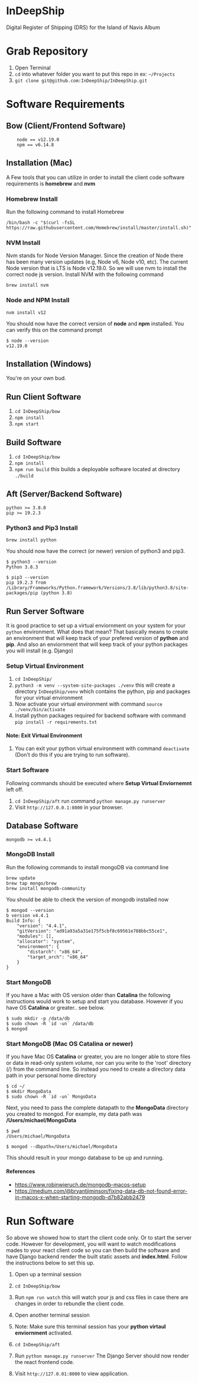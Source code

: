 # InDeepShip
Digital Register of Shipping (DRS) for the Island of Navis Album

# Grab Repository
1. Open Terminal
2. `cd` into whatever folder you want to put this repo in ex: `~/Projects`
3. `git clone git@github.com:InDeepShip/InDeepShip.git`

# Software Requirements
## Bow (Client/Frontend Software)
```
    node == v12.19.0
    npm == v6.14.8
```

## Installation (Mac)
A Few tools that you can utilize in order to install the client code software
requirements is **homebrew** and **nvm**

### Homebrew Install
Run the following command to install Homebrew
```
/bin/bash -c "$(curl -fsSL https://raw.githubusercontent.com/Homebrew/install/master/install.sh)"
```

### NVM Install
Nvm stands for Node Version Manager. Since the creation of Node there has been many version updates
(e.g, Node v6, Node v10, etc). The current Node version that is LTS is Node v12.19.0. So we will use
nvm to install the correct node js version. Install NVM with the following command
```
brew install nvm
```

### Node and NPM Install
```
nvm install v12
```
You should now have the correct version of **node** and **npm** installed. You can verify this on the command prompt
```
$ node --version
v12.19.0
```

## Installation (Windows)
You're on your own bud.


## Run Client Software
1. `cd InDeepShip/bow`
2. `npm install`
3. `npm start`

## Build Software
1. `cd InDeepShip/bow`
2. `npm install`
3. `npm run build` this builds a deployable software located at directory `./build`


## Aft (Server/Backend Software)
```
python >= 3.8.0
pip >= 19.2.3
```

### Python3 and Pip3 Install
```
brew install python
```
You should now have the correct (or newer) version of python3 and pip3.
```
$ python3 --version
Python 3.8.3

$ pip3 --version
pip 19.2.3 from /Library/Frameworks/Python.framework/Versions/3.8/lib/python3.8/site-packages/pip (python 3.8)
```

## Run Server Software
It is good practice to set up a virtual enviornment on your system for your `python` environment. What does that mean?
That basically means to create an environment that will keep track of your prefered version of **python** and **pip**.
And also an enviornment that will keep track of your python packages you will install (e.g. Django)

### Setup Virtual Environment
1. `cd InDeepShip/`
2. `python3 -m venv --system-site-packages ./venv` this will create a directory `InDeepShip/venv` which
contains the python, pip and packages for your virtual environment
3. Now activate your virtual environment with command `source ./venv/bin/activate`
4. Install python packages required for backend software with command `pip install -r requirements.txt`

#### Note: Exit Virtual Environment
1. You can exit your python virtual environment with command `deactivate` (Don't do this if you are trying to run software).

### Start Software
Following commands should be executed where **Setup Virtual Enviornemnt** left off.
1. `cd InDeepShip/aft` run command `python manage.py runserver`
2. Visit `http://127.0.0.1:8000` in your browser.


## Database Software
```
mongodb >= v4.4.1
```

### MongoDB Install
Run the following commands to install mongoDB via command line
```
brew update
brew tap mongo/brew
brew install mongodb-community
```


You should be able to check the version of mongodb installed now
```
$ mongod --version
b version v4.4.1
Build Info: {
    "version": "4.4.1",
    "gitVersion": "ad91a93a5a31e175f5cbf8c69561e788bbc55ce1",
    "modules": [],
    "allocator": "system",
    "environment": {
        "distarch": "x86_64",
        "target_arch": "x86_64"
    }
}
```

### Start MongoDB
If you have a Mac with OS version older than **Catalina** the following instructions would work to setup and start
you database. However if you have OS **Catalina** or greater.. see below.
```
$ sudo mkdir -p /data/db
$ sudo chown -R `id -un` /data/db
$ mongod
```

### Start MongoDB (Mac OS Catalina or newer)
If you have Mac OS **Catalina** or greater, you are no longer able to store files or data in
read-only system volume, nor can you write to the 'root' directory (/) from the command line.
So instead you need to create a directory data path in your personal home directory
```
$ cd ~/
$ mkdir MongoData
$ sudo chown -R `id -un` MongoData
```

Next, you need to pass the complete datapath to the **MongoData** directory you created to mongod. For example,
my data path was **/Users/michael/MongoData**
```
$ pwd
/Users/michael/MongoData

$ mongod --dbpath=/Users/michael/MongoData
```
This should result in your mongo database to be up and running.

#### References
* https://www.robinwieruch.de/mongodb-macos-setup
* https://medium.com/@bryantjiminson/fixing-data-db-not-found-error-in-macos-x-when-starting-mongodb-d7b82abb2479


# Run Software
So above we showed how to start the client code only. Or to start the server code. However for
development, you will want to watch modifications mades to your react client code so you can then
build the software and have Django backend render the built static assets and **index.html**.
Follow the instructions below to set this up.

1. Open up a terminal session
2. `cd InDeepShip/bow`
3. Run `npm run watch` this will watch your js and css files in case there are changes
in order to rebundle the client code.

4. Open another terminal session
5. Note: Make sure this terminal session has your **python virtaul enviornment** activated.
6. `cd InDeepShip/aft`
7. Run `python manage.py runserver` The Django Server should now render the react frontend code.
8. Visit `http://127.0.01:8000` to view application.


